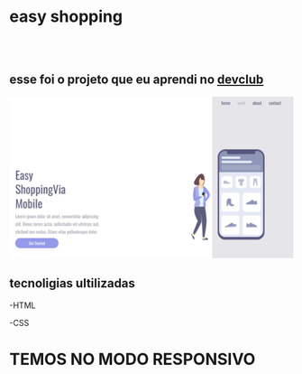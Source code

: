 <h1>easy shopping</h1>
<br>
<br>
<h2>esse foi o projeto que eu aprendi no <a href="https://rodolfomori.com.br/devclub">devclub</a></h2>         

<img src="https://github.com/JUNIORBENTO/easy-shopping/blob/develope/assets/desktop.jpg.jpeg?raw=true">

<h2>tecnoligias ultilizadas</h2

-HTML

-CSS 

<H1>TEMOS NO MODO RESPONSIVO </H1>

<img src="">
